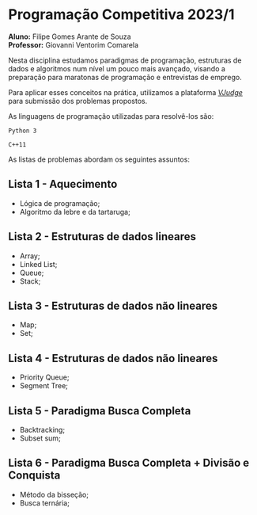 # Programação Competitiva 2023/1

**Aluno:** Filipe Gomes Arante de Souza\
**Professor:** Giovanni Ventorim Comarela

Nesta disciplina estudamos paradigmas de programação, estruturas de dados e algoritmos num nível um pouco mais avançado, visando a preparação para maratonas de programação e entrevistas de emprego.

Para aplicar esses conceitos na prática, utilizamos a plataforma *<a href="https://vjudge.net/">VJudge</a>* para submissão dos problemas propostos.

As linguagens de programação utilizadas para resolvê-los são:

```
Python 3
```

```
C++11
```

As listas de problemas abordam os seguintes assuntos:

## Lista 1 - Aquecimento
- Lógica de programação;
- Algoritmo da lebre e da tartaruga;

## Lista 2 - Estruturas de dados lineares
- Array;
- Linked List;
- Queue;
- Stack;

## Lista 3 - Estruturas de dados não lineares
- Map;
- Set;

## Lista 4 - Estruturas de dados não lineares
- Priority Queue;
- Segment Tree;

## Lista 5 - Paradigma Busca Completa
- Backtracking;
- Subset sum;

## Lista 6 - Paradigma Busca Completa + Divisão e Conquista
- Método da bisseção;
- Busca ternária;
